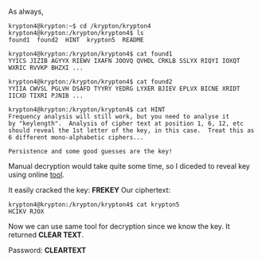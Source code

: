 As always,
```
krypton4@krypton:~$ cd /krypton/krypton4
krypton4@krypton:/krypton/krypton4$ ls
found1  found2  HINT  krypton5  README

krypton4@krypton:/krypton/krypton4$ cat found1
YYICS JIZIB AGYYX RIEWV IXAFN JOOVQ QVHDL CRKLB SSLYX RIQYI IOXQT WXRIC RVVKP BHZXI ...

krypton4@krypton:/krypton/krypton4$ cat found2
YYIIA CWVSL PGLVH DSAFD TYYRY YEDRG LYXER BJIEV EPLVX BICNE XRIDT IICXD TIXRI PJNIB ...

krypton4@krypton:/krypton/krypton4$ cat HINT
Frequency analysis will still work, but you need to analyse it
by "keylength".  Analysis of cipher text at position 1, 6, 12, etc
should reveal the 1st letter of the key, in this case.  Treat this as
6 different mono-alphabetic ciphers...

Persistence and some good guesses are the key!
```

Manual decryption would take quite some time, so I diceded to reveal key using online [tool](https://www.dcode.fr/vigenere-cipher).

It easily cracked the key: **FREKEY**
Our ciphertext:
```
krypton4@krypton:/krypton/krypton4$ cat krypton5
HCIKV RJOX
```

Now we can use same tool for decryption since we know the key. It returned **CLEAR TEXT**.

Password: **CLEARTEXT**
